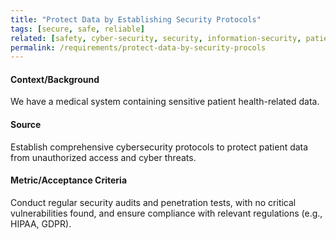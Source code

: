 ```yaml
---
title: "Protect Data by Establishing Security Protocols"
tags: [secure, safe, reliable]
related: [safety, cyber-security, security, information-security, patient-safety]
permalink: /requirements/protect-data-by-security-procols
---
```


<div class="quality-requirement" markdown="1">

#### Context/Background

We have a medical system containing sensitive patient health-related data.

#### Source

Establish comprehensive cybersecurity protocols to protect patient data from unauthorized access and cyber threats.

#### Metric/Acceptance Criteria

Conduct regular security audits and penetration tests, with no critical vulnerabilities found, and ensure compliance with relevant regulations (e.g., HIPAA, GDPR).

</div><br>
